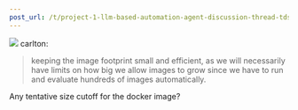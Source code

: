 ```yaml
---
post_url: /t/project-1-llm-based-automation-agent-discussion-thread-tds-jan-2025/164277/108
---
```

![](https://dub1.discourse-cdn.com/flex013/user_avatar/discourse.onlinedegree.iitm.ac.in/carlton/48/56317_2.png) carlton:

> keeping the image footprint small and efficient, as we will necessarily have limits on how big we allow images to grow since we have to run and evaluate hundreds of images automatically.

Any tentative size cutoff for the docker image?
